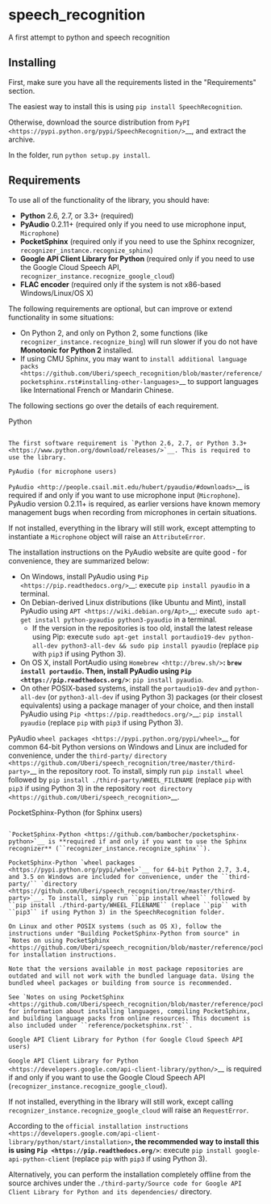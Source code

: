 # speech_recognition
A first attempt to python and speech recognition

Installing
----------

First, make sure you have all the requirements listed in the "Requirements" section. 

The easiest way to install this is using ``pip install SpeechRecognition``.

Otherwise, download the source distribution from `PyPI <https://pypi.python.org/pypi/SpeechRecognition/>`__, and extract the archive.

In the folder, run ``python setup.py install``.

Requirements
------------

To use all of the functionality of the library, you should have:

* **Python** 2.6, 2.7, or 3.3+ (required)
* **PyAudio** 0.2.11+ (required only if you need to use microphone input, ``Microphone``)
* **PocketSphinx** (required only if you need to use the Sphinx recognizer, ``recognizer_instance.recognize_sphinx``)
* **Google API Client Library for Python** (required only if you need to use the Google Cloud Speech API, ``recognizer_instance.recognize_google_cloud``)
* **FLAC encoder** (required only if the system is not x86-based Windows/Linux/OS X)

The following requirements are optional, but can improve or extend functionality in some situations:

* On Python 2, and only on Python 2, some functions (like ``recognizer_instance.recognize_bing``) will run slower if you do not have **Monotonic for Python 2** installed.
* If using CMU Sphinx, you may want to `install additional language packs <https://github.com/Uberi/speech_recognition/blob/master/reference/pocketsphinx.rst#installing-other-languages>`__ to support languages like International French or Mandarin Chinese.

The following sections go over the details of each requirement.

Python
~~~~~~

The first software requirement is `Python 2.6, 2.7, or Python 3.3+ <https://www.python.org/download/releases/>`__. This is required to use the library.

PyAudio (for microphone users)
~~~~~~~~~~~~~~~~~~~~~~~~~~~~~~

`PyAudio <http://people.csail.mit.edu/hubert/pyaudio/#downloads>`__ is required if and only if you want to use microphone input (``Microphone``). PyAudio version 0.2.11+ is required, as earlier versions have known memory management bugs when recording from microphones in certain situations.

If not installed, everything in the library will still work, except attempting to instantiate a ``Microphone`` object will raise an ``AttributeError``.

The installation instructions on the PyAudio website are quite good - for convenience, they are summarized below:

* On Windows, install PyAudio using `Pip <https://pip.readthedocs.org/>`__: execute ``pip install pyaudio`` in a terminal.
* On Debian-derived Linux distributions (like Ubuntu and Mint), install PyAudio using `APT <https://wiki.debian.org/Apt>`__: execute ``sudo apt-get install python-pyaudio python3-pyaudio`` in a terminal.
    * If the version in the repositories is too old, install the latest release using Pip: execute ``sudo apt-get install portaudio19-dev python-all-dev python3-all-dev && sudo pip install pyaudio`` (replace ``pip`` with ``pip3`` if using Python 3).
* On OS X, install PortAudio using `Homebrew <http://brew.sh/>`__: ``brew install portaudio``. Then, install PyAudio using `Pip <https://pip.readthedocs.org/>`__: ``pip install pyaudio``.
* On other POSIX-based systems, install the ``portaudio19-dev`` and ``python-all-dev`` (or ``python3-all-dev`` if using Python 3) packages (or their closest equivalents) using a package manager of your choice, and then install PyAudio using `Pip <https://pip.readthedocs.org/>`__: ``pip install pyaudio`` (replace ``pip`` with ``pip3`` if using Python 3).

PyAudio `wheel packages <https://pypi.python.org/pypi/wheel>`__ for common 64-bit Python versions on Windows and Linux are included for convenience, under the ``third-party/`` `directory <https://github.com/Uberi/speech_recognition/tree/master/third-party>`__ in the repository root. To install, simply run ``pip install wheel`` followed by ``pip install ./third-party/WHEEL_FILENAME`` (replace ``pip`` with ``pip3`` if using Python 3) in the repository `root directory <https://github.com/Uberi/speech_recognition>`__.

PocketSphinx-Python (for Sphinx users)
~~~~~~~~~~~~~~~~~~~~~~~~~~~~~~~~~~~~~~

`PocketSphinx-Python <https://github.com/bambocher/pocketsphinx-python>`__ is **required if and only if you want to use the Sphinx recognizer** (``recognizer_instance.recognize_sphinx``).

PocketSphinx-Python `wheel packages <https://pypi.python.org/pypi/wheel>`__ for 64-bit Python 2.7, 3.4, and 3.5 on Windows are included for convenience, under the ``third-party/`` `directory <https://github.com/Uberi/speech_recognition/tree/master/third-party>`__. To install, simply run ``pip install wheel`` followed by ``pip install ./third-party/WHEEL_FILENAME`` (replace ``pip`` with ``pip3`` if using Python 3) in the SpeechRecognition folder.

On Linux and other POSIX systems (such as OS X), follow the instructions under "Building PocketSphinx-Python from source" in `Notes on using PocketSphinx <https://github.com/Uberi/speech_recognition/blob/master/reference/pocketsphinx.rst>`__ for installation instructions.

Note that the versions available in most package repositories are outdated and will not work with the bundled language data. Using the bundled wheel packages or building from source is recommended.

See `Notes on using PocketSphinx <https://github.com/Uberi/speech_recognition/blob/master/reference/pocketsphinx.rst>`__ for information about installing languages, compiling PocketSphinx, and building language packs from online resources. This document is also included under ``reference/pocketsphinx.rst``.

Google API Client Library for Python (for Google Cloud Speech API users)
~~~~~~~~~~~~~~~~~~~~~~~~~~~~~~~~~~~~~~~~~~~~~~~~~~~~~~~~~~~~~~~~~~~~~~~~

`Google API Client Library for Python <https://developers.google.com/api-client-library/python/>`__ is required if and only if you want to use the Google Cloud Speech API (``recognizer_instance.recognize_google_cloud``).

If not installed, everything in the library will still work, except calling ``recognizer_instance.recognize_google_cloud`` will raise an ``RequestError``.

According to the `official installation instructions <https://developers.google.com/api-client-library/python/start/installation>`__, the recommended way to install this is using `Pip <https://pip.readthedocs.org/>`__: execute ``pip install google-api-python-client`` (replace ``pip`` with ``pip3`` if using Python 3).

Alternatively, you can perform the installation completely offline from the source archives under the ``./third-party/Source code for Google API Client Library for Python and its dependencies/`` directory.

